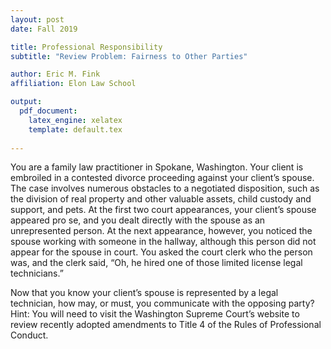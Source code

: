 ```yaml
---
layout: post
date: Fall 2019

title: Professional Responsibility
subtitle: "Review Problem: Fairness to Other Parties"

author: Eric M. Fink
affiliation: Elon Law School 

output: 
  pdf_document:
    latex_engine: xelatex
    template: default.tex
    
---
```


You are a family law practitioner in Spokane, Washington. Your client is embroiled in a contested divorce proceeding against your client’s spouse. The case involves numerous obstacles to a negotiated disposition, such as the division of real property and other valuable assets, child custody and support, and pets. At the first two court appearances, your client’s spouse appeared pro se, and you dealt directly with the spouse as an unrepresented person. At the next appearance, however, you noticed the spouse working with someone in the hallway, although this person did not appear for the spouse in court. You asked the court clerk who the person was, and the clerk said, “Oh, he hired one of those limited license legal technicians.”

Now that you know your client’s spouse is represented by a legal technician, how may, or must, you communicate with the opposing party? Hint: You will need to visit the Washington Supreme Court’s website to review recently adopted amendments to Title 4 of the Rules of Professional Conduct. 
